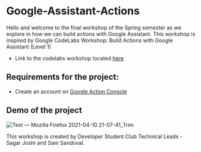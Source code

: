 # Google-Assistant-Actions

Hello and welcome to the final workshop of the Spring semester as we explore in how we can build actions with Google Assistant. This workshop is inspired by Google CodeLabs Workshop: Build Actions with Google Assistant (Level 1)
- Link to the codelabs workshop located [here](https://codelabs.developers.google.com/codelabs/actions-builder-1?hl=en&continue=https%3A%2F%2Fcodelabs.developers.google.com%2F#0)

## Requirements for the project:
- Create an account on [Google Action Console](https://console.actions.google.com/?pli=1)

## Demo of the project

![Test — Mozilla Firefox 2021-04-10 21-07-41_Trim](https://user-images.githubusercontent.com/55200206/114292325-9861d700-9a42-11eb-8680-a8b4d39f4960.gif)




This workshop is created by Developer Student Club Technical Leads - Sagar Joshi and Sam Sandoval.
